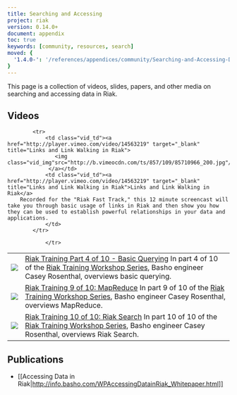 ```yaml
---
title: Searching and Accessing
project: riak
version: 0.14.0+
document: appendix
toc: true
keywords: [community, resources, search]
moved: {
  '1.4.0-': '/references/appendices/community/Searching-and-Accessing-Data'
}
---
```


This page is a collection of videos, slides, papers, and other media on searching and accessing data in Riak.

## Videos

<table class="vid_table">
	<tr>
	    <td class="vid_td"><a href="http://player.vimeo.com/video/43437548" target="_blank" title="Riak Training Part 4 of 10 - Basic Querying">
		   <img class="vid_img"src="http://b.vimeocdn.com/ts/322/982/322982683_200.jpg"/>
		 </a></td>
	    <td class="vid_td"><a href="http://player.vimeo.com/video/43437548" target="_blank" title="Riak Training Part 4 of 10 - Basic Querying">Riak Training Part 4 of 10 - Basic Querying</a>
	In part 4 of 10 of the <a href="http://player.vimeo.com/video/43433336" target="_blank">Riak Training Workshop Series</a>, Basho engineer Casey Rosenthal, overviews basic querying.
		</td>	    
	</tr>
	<tr>
	    <td class="vid_td"><a href="http://player.vimeo.com/video/43477777" target="_blank" title="Riak Training 9 of 10: MapReduce">
		   <img class="vid_img"src="http://b.vimeocdn.com/ts/301/867/301867837_200.jpg"/>
		 </a></td>
	    <td class="vid_td"><a href="http://player.vimeo.com/video/43477777" target="_blank" title="Riak Training 9 of 10: MapReduce">Riak Training 9 of 10: MapReduce</a>
	In part 9 of 10 of the <a href="http://player.vimeo.com/video/43433336" target="_blank">Riak Training Workshop Series</a>, Basho engineer Casey Rosenthal, overviews MapReduce.
		</td>	    
	</tr>
		<tr>
	        <td class="vid_td"><a href="http://player.vimeo.com/video/43478183" target="_blank" title="Riak Training 10 of 10: Riak Search">
			   <img class="vid_img"src="http://b.vimeocdn.com/ts/301/874/301874317_200.jpg"/>
			 </a></td>
	        <td class="vid_td"><a href="http://player.vimeo.com/video/43478183" target="_blank" title="Riak Training 10 of 10: Riak Search">Riak Training 10 of 10: Riak Search</a>
	In part 10 of 10 of the <a href="http://player.vimeo.com/video/43433336" target="_blank">Riak Training Workshop Series</a>, Basho engineer Casey Rosenthal, overviews Riak Search.
			</td>	    
		</tr>		
		
		    <tr>
		        <td class="vid_td"><a href="http://player.vimeo.com/video/14563219" target="_blank" title="Links and Link Walking in Riak">
				   <img class="vid_img"src="http://b.vimeocdn.com/ts/857/109/85710966_200.jpg"/>
				 </a></td>
		        <td class="vid_td"><a href="http://player.vimeo.com/video/14563219" target="_blank" title="Links and Link Walking in Riak">Links and Link Walking in Riak</a>  
		Recorded for the "Riak Fast Track," this 12 minute screencast will take you through basic usage of links in Riak and then show you how they can be used to establish powerful relationships in your data and applications. 
				</td>	    
			</tr>
   
				</tr>
</table>

## Publications

* [[Accessing Data in Riak|http://info.basho.com/WPAccessingDatainRiak_Whitepaper.html]]
